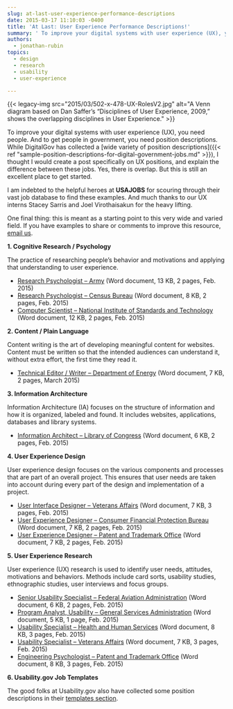 ```yaml
---
slug: at-last-user-experience-performance-descriptions
date: 2015-03-17 11:10:03 -0400
title: 'At Last: User Experience Performance Descriptions!'
summary: ' To improve your digital systems with user experience (UX), you need people. And to get people in government, you need position descriptions. While DigitalGov has collected a wide variety of position descriptions,'
authors:
  - jonathan-rubin
topics:
  - design
  - research
  - usability
  - user-experience

---
```


{{< legacy-img src="2015/03/502-x-478-UX-RolesV2.jpg" alt="A Venn diagram based on Dan Saffer’s “Disciplines of User Experience, 2009,” shows the overlapping disciplines in User Experience." >}}

To improve your digital systems with user experience (UX), you need people. And to get people in government, you need position descriptions. While DigitalGov has collected a [wide variety of position descriptions]({{< ref "sample-position-descriptions-for-digital-government-jobs.md" >}}), I thought I would create a post specifically on UX positions, and explain the difference between these jobs. Yes, there is overlap. But this is still an excellent place to get started.

I am indebted to the helpful heroes at **USAJOBS** for scouring through their vast job database to find these examples. And much thanks to our UX interns Stacey Sarris and Joel Virothaisakun for the heavy lifting.

One final thing: this is meant as a starting point to this very wide and varied field. If you have examples to share or comments to improve this resource, [email us](mailto:digitalgov@gsa.gov).

**1. Cognitive Research / Psychology**

The practice of researching people’s behavior and motivations and applying that understanding to user experience.

  * [Research Psychologist – Army](https://s3.amazonaws.com/digitalgov/_legacy-img/2014/06/ResearchPsychologist-Army.docx) (Word document, 13 KB, 2 pages, Feb. 2015)
  * [Research Psychologist – Census Bureau](https://s3.amazonaws.com/digitalgov/_legacy-img/2014/06/ResearchPsychologist-U.S.Census.docx) (Word document, 8 KB, 2 pages, Feb. 2015)
  * [Computer Scientist – National Institute of Standards and Technology](https://s3.amazonaws.com/digitalgov/_legacy-img/2014/06/ComputerScientist-NationalInstituteofStandardsandTechnology.docx) (Word document, 12 KB, 2 pages, Feb. 2015)

**2. Content / Plain Language**

Content writing is the art of developing meaningful content for websites. Content must be written so that the intended audiences can understand it, without extra effort, the first time they read it.

  * [Technical Editor / Writer &#8211; Department of Energy](https://s3.amazonaws.com/digitalgov/_legacy-img/2015/03/TechnicalEditorWriter-Dept.Energy.docx) (Word document, 7 KB, 2 pages, March 2015)

**3. Information Architecture**

Information Architecture (IA) focuses on the structure of information and how it is organized, labeled and found. It includes websites, applications, databases and library systems.

  * [Information Architect – Library of Congress](https://s3.amazonaws.com/digitalgov/_legacy-img/2014/06/InformationArchitect-LibraryofCongress.docx) (Word document, 6 KB, 2 pages, Feb. 2015)

**4. User Experience Design**

User experience design focuses on the various components and processes that are part of an overall project. This ensures that user needs are taken into account during every part of the design and implementation of a project.

  * [User Interface Designer – Veterans Affairs](https://s3.amazonaws.com/digitalgov/_legacy-img/2014/06/UsabilitySpecialist-VeteransAffairs2.docx) (Word document, 7 KB, 3 pages, Feb. 2015)
  * [User Experience Designer – Consumer Financial Protection Bureau](https://s3.amazonaws.com/digitalgov/_legacy-img/2014/06/UXDesigner-CFPB.docx) (Word document, 7 KB, 2 pages, Feb. 2015)
  * [User Experience Designer – Patent and Trademark Office](https://s3.amazonaws.com/digitalgov/_legacy-img/2014/06/UXDesigner-PatentandTrademarkOffice1.docx) (Word document, 7 KB, 2 pages, Feb. 2015)

**5. User Experience Research**

User experience (UX) research is used to identify user needs, attitudes, motivations and behaviors. Methods include card sorts, usability studies, ethnographic studies, user interviews and focus groups.

  * [Senior Usability Specialist – Federal Aviation Administration](https://s3.amazonaws.com/digitalgov/_legacy-img/2014/06/SeniorUsabilitySpecialist-FederalAviationAdministration.docx) (Word document, 6 KB, 2 pages, Feb. 2015)
  * [Program Analyst, Usability – General Services Administration](https://s3.amazonaws.com/digitalgov/_legacy-img/2014/06/ProgramAnalystUsability-GSA1.docx) (Word document, 5 KB, 1 page, Feb. 2015)
  * [Usability Specialist – Health and Human Services](https://s3.amazonaws.com/digitalgov/_legacy-img/2014/06/UsabilitySpecialist-HHS.docx) (Word document, 8 KB, 3 pages, Feb. 2015)
  * [Usability Specialist – Veterans Affairs](https://s3.amazonaws.com/digitalgov/_legacy-img/2014/06/UsabilitySpecialist-VeteransAffairs2.docx) (Word document, 7 KB, 3 pages, Feb. 2015)
  * [Engineering Psychologist – Patent and Trademark Office](https://s3.amazonaws.com/digitalgov/_legacy-img/2014/06/EngineeringPsychologistUserExperienceUsabilitySr-U.S.PatentTrademarkOffice.docx) (Word document, 8 KB, 3 pages, Feb. 2015)

**6. Usability.gov Job Templates**

The good folks at Usability.gov also have collected some position descriptions in their [templates section](http://www.usability.gov/how-to-and-tools/resources/templates.html).

